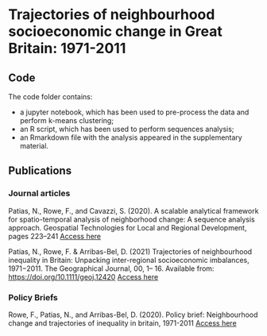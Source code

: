# Trajectories of neighbourhood socioeconomic change in Great Britain: 1971-2011

## Code
The code folder contains:
- a jupyter notebook, which has been used to pre-process the data and perform k-means clustering;
- an R script, which has been used to perform sequences analysis;
- an Rmarkdown file with the analysis appeared in the supplementary material.

## Publications

### Journal articles

Patias, N., Rowe, F., and Cavazzi, S. (2020). A scalable analytical
framework for spatio-temporal analysis of neighborhood change: A
sequence analysis approach. Geospatial Technologies for Local and Regional
Development, pages 223–241 [Access here](https://link.springer.com/chapter/10.1007/978-3-030-14745-7_13)

Patias, N., Rowe, F. & Arribas-Bel, D. (2021) Trajectories of neighbourhood inequality in Britain: Unpacking inter-regional socioeconomic imbalances, 1971−2011. The Geographical Journal, 00, 1– 16. Available from: https://doi.org/10.1111/geoj.12420 [Access here](https://rgs-ibg.onlinelibrary.wiley.com/doi/full/10.1111/geoj.12420)


### Policy Briefs

Rowe, F., Patias, N., and Arribas-Bel, D. (2020). Policy brief: Neighbourhood
change and trajectories of inequality in britain, 1971-2011 
[Access here](https://uk2070.org.uk/wp-content/uploads/2020/02/07-Neighbourhood-Inequality.pdf)
